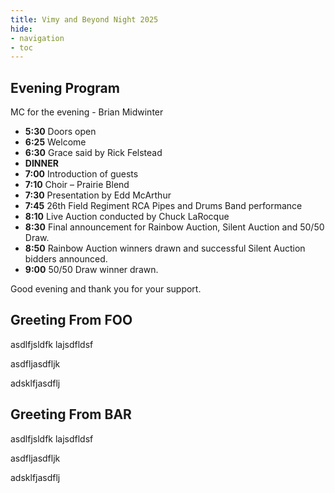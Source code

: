```yaml
---
title: Vimy and Beyond Night 2025
hide:
- navigation
- toc
---
```


## Evening Program

MC for the evening - Brian Midwinter

- **5:30**  Doors open
- **6:25**  Welcome
- **6:30**  Grace said by Rick Felstead
- **DINNER**
- **7:00**  Introduction of guests
- **7:10**  Choir – Prairie Blend
- **7:30**  Presentation by Edd McArthur
- **7:45**  26th Field Regiment RCA Pipes and Drums Band performance
- **8:10**  Live Auction conducted by Chuck LaRocque
- **8:30**  Final announcement for Rainbow Auction, Silent Auction and 50/50 Draw.
- **8:50**  Rainbow Auction winners drawn and successful Silent Auction bidders announced.
- **9:00**  50/50 Draw winner drawn.

Good evening and thank you for your support.


## Greeting From FOO


asdlfjsldfk
lajsdfldsf

asdfljasdfljk

adsklfjasdflj



## Greeting From BAR


asdlfjsldfk
lajsdfldsf

asdfljasdfljk

adsklfjasdflj

